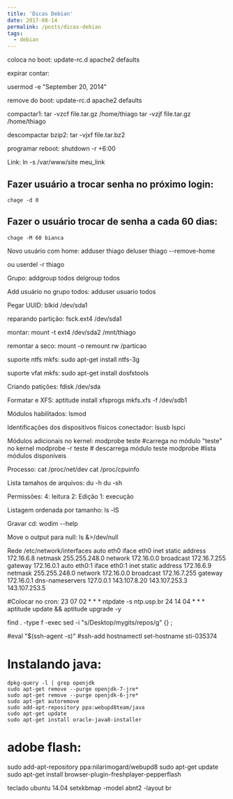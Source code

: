 ```yaml
---
title: 'Dicas Debian'
date: 2017-08-14
permalink: /posts/dicas-debian
tags:
  - debian
---
```


coloca no boot:
 update-rc.d apache2 defaults 

expirar contar:
 
usermod -e "September 20, 2014"

remove do boot: 
 update-rc.d apache2 defaults 

compactar1: 
 tar -vzcf file.tar.gz /home/thiago
 tar -vzjf file.tar.gz /home/thiago

descompactar bzip2: 
 tar -vjxf file.tar.bz2

programar reboot: 
 shutdown -r +6:00

Link: 
 ln -s /var/www/site meu_link

## Fazer usuário a trocar senha no próximo login:
  
    chage -d 0

## Fazer o usuário trocar de senha a cada 60 dias:

    chage -M 60 bianca

Novo usuário com home:
 adduser thiago
 deluser thiago --remove-home

ou
  userdel -r thiago

Grupo: 
 addgroup todos
 delgroup todos

Add usuário no grupo todos: 
 adduser usuario todos

Pegar UUID: 
 blkid /dev/sda1

reparando partição: 
 fsck.ext4 /dev/sda1

montar: 
 mount -t ext4 /dev/sda2 /mnt/thiago

remontar a seco:
 mount -o remount rw /particao

suporte ntfs mkfs: 
  sudo apt-get install ntfs-3g

suporte vfat mkfs: 
  sudo apt-get install dosfstools


Criando patições:
  fdisk /dev/sda 

Formatar e XFS: 
  aptitude install xfsprogs
  mkfs.xfs -f /dev/sdb1

Módulos habilitados:
  lsmod

Identificações dos dispositivos físicos conectador:
  lsusb
  lspci 

Módulos adicionais no kernel:
  modprobe teste #carrega no módulo "teste" no kernel
  modprobe -r teste # descarrega módulo teste
  modprobe #lista módulos disponíveis

Processo:
  cat /proc/net/dev
  cat /proc/cpuinfo 

Lista tamahos de arquivos:
  du -h 
  du -sh

Permissões:
  4: leitura
  2: Edição
  1: execução

Listagem ordenada por tamanho:
  ls -lS

Gravar cd:
  wodim --help

Move o output para null:
  ls &>/dev/null

Rede
  /etc/network/interfaces
   auto eth0
   iface eth0 inet static
    address 172.16.6.8
    netmask 255.255.248.0
    network 172.16.0.0
    broadcast 172.16.7.255
    gateway 172.16.0.1
   auto eth0:1
   iface eth0:1 inet static
    address 172.16.6.9
    netmask 255.255.248.0
    network 172.16.0.0
    broadcast 172.16.7.255
    gateway 172.16.0.1
   dns-nameservers 127.0.0.1 143.107.8.20 143.107.253.3 143.107.253.5

#Colocar no cron:
 23 07 02 * * * ntpdate -s ntp.usp.br
 24 14 04 * * * aptitude update && aptitude upgrade -y




find . -type f -exec sed -i "s/Desktop\/mygits/repos/g" {} \;

#eval "$(ssh-agent -s)"
#ssh-add
hostnamectl set-hostname sti-035374

# Instalando java: 

    dpkg-query -l | grep openjdk
    sudo apt-get remove --purge openjdk-7-jre* 
    sudo apt-get remove --purge openjdk-6-jre* 
    sudo apt-get autoremove
    sudo add-apt-repository ppa:webupd8team/java
    sudo apt-get update
    sudo apt-get install oracle-java8-installer

# adobe flash:

sudo add-apt-repository ppa:nilarimogard/webupd8
sudo apt-get update
sudo apt-get install browser-plugin-freshplayer-pepperflash

teclado ubuntu 14.04
setxkbmap -model abnt2 -layout br
